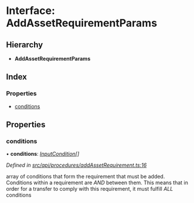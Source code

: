 # Interface: AddAssetRequirementParams

## Hierarchy

* **AddAssetRequirementParams**

## Index

### Properties

* [conditions](addassetrequirementparams.md#conditions)

## Properties

###  conditions

• **conditions**: *[InputCondition](../globals.md#inputcondition)[]*

*Defined in [src/api/procedures/addAssetRequirement.ts:16](https://github.com/PolymathNetwork/polymesh-sdk/blob/cfab557b/src/api/procedures/addAssetRequirement.ts#L16)*

array of conditions that form the requirement that must be added.
  Conditions within a requirement are *AND* between them. This means that in order
  for a transfer to comply with this requirement, it must fulfill *ALL* conditions
